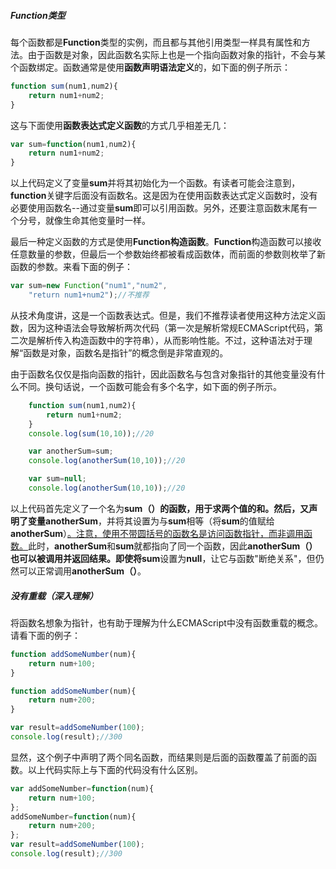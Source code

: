 ##### Function类型

每个函数都是**Function**类型的实例，而且都与其他引用类型一样具有属性和方法。由于函数是对象，因此函数名实际上也是一个指向函数对象的指针，不会与某个函数绑定。函数通常是使用**函数声明语法定义**的，如下面的例子所示：

```js
function sum(num1,num2){
    return num1+num2;
}
```
这与下面使用**函数表达式定义函数**的方式几乎相差无几：

```js
var sum=function(num1,num2){
    return num1+num2;
}
```
以上代码定义了变量**sum**并将其初始化为一个函数。有读者可能会注意到，**function**关键字后面没有函数名。这是因为在使用函数表达式定义函数时，没有必要使用函数名--通过变量**sum**即可以引用函数。另外，还要注意函数末尾有一个分号，就像生命其他变量时一样。

最后一种定义函数的方式是使用**Function构造函数**。**Function**构造函数可以接收任意数量的参数，但最后一个参数始终都被看成函数体，而前面的参数则枚举了新函数的参数。来看下面的例子：

```js
var sum=new Function("num1","num2",
    "return num1+num2");//不推荐
```
从技术角度讲，这是一个函数表达式。但是，我们不推荐读者使用这种方法定义函数，因为这种语法会导致解析两次代码（第一次是解析常规ECMAScript代码，第二次是解析传入构造函数中的字符串），从而影响性能。不过，这种语法对于理解“函数是对象，函数名是指针”的概念倒是非常直观的。

由于函数名仅仅是指向函数的指针，因此函数名与包含对象指针的其他变量没有什么不同。换句话说，一个函数可能会有多个名字，如下面的例子所示。

```js
    function sum(num1,num2){
        return num1+num2;
    }
    console.log(sum(10,10));//20

    var anotherSum=sum;
    console.log(anotherSum(10,10));//20

    var sum=null;
    console.log(anotherSum(10,10));//20
```
以上代码首先定义了一个名为**sum（）**的函数，用于求两个值的和。然后，又声明了变量**anotherSum**，并将其设置为与**sum**相等（将**sum**的值赋给**anotherSum**）<u>。注意，使用不带圆括号的函数名是访问函数指针，而非调用函数。</u>此时，**anotherSum**和**sum**就都指向了同一个函数，因此**anotherSum（）**也可以被调用并返回结果。即使将**sum**设置为**null**，让它与函数"断绝关系"，但仍然可以正常调用**anotherSum（）**。

##### 没有重载（深入理解）

将函数名想象为指针，也有助于理解为什么ECMAScript中没有函数重载的概念。请看下面的例子：

```js
function addSomeNumber(num){
    return num+100;
}

function addSomeNumber(num){
    return num+200;
}

var result=addSomeNumber(100);
console.log(result);//300
```
显然，这个例子中声明了两个同名函数，而结果则是后面的函数覆盖了前面的函数。以上代码实际上与下面的代码没有什么区别。
```js
var addSomeNumber=function(num){
    return num+100;
};
addSomeNumber=function(num){
    return num+200;
};
var result=addSomeNumber(100);
console.log(result);//300
```

